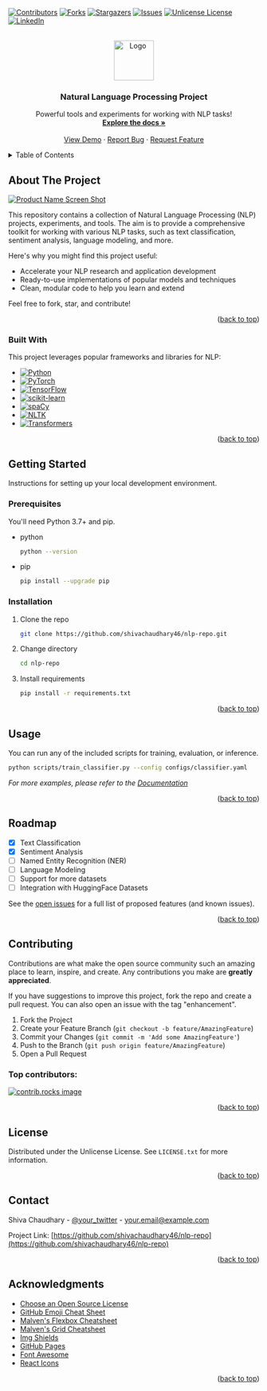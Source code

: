 <!-- Improved compatibility of back to top link: See: https://github.com/othneildrew/Best-README-Template/pull/73 -->
<a id="readme-top"></a>
<!--
*** Thanks for checking out the readme file for the Natural Language Processing. If you have a suggestion
*** that would make this better, please fork the repo and create a pull request
*** Don't forget to give the project a star!
*** Thanks again! Now go create something AMAZING! :} <3
-->



<!-- PROJECT SHIELDS -->
<!--
*** I'm using markdown "reference style" links for readability.
*** Reference links are enclosed in brackets [ ] instead of parentheses ( ).
*** See the bottom of this document for the declaration of the reference variables
*** for contributors-url, forks-url, etc. This is an optional, concise syntax you may use.
*** https://www.markdownguide.org/basic-syntax/#reference-style-links
-->
[![Contributors][contributors-shield]][contributors-url]
[![Forks][forks-shield]][forks-url]
[![Stargazers][stars-shield]][stars-url]
[![Issues][issues-shield]][issues-url]
[![Unlicense License][license-shield]][license-url]
[![LinkedIn][linkedin-shield]][linkedin-url]



<!-- PROJECT LOGO -->
<br />
<div align="center">
  <a href="https://github.com/shivachaudhary46/nlp-repo">
    <img src="images/logo.png" alt="Logo" width="80" height="80">
  </a>

  <h3 align="center">Natural Language Processing Project</h3>

  <p align="center">
    Powerful tools and experiments for working with NLP tasks!
    <br />
    <a href="https://github.com/shivachaudhary46/nlp-repo"><strong>Explore the docs »</strong></a>
    <br />
    <br />
    <a href="https://github.com/shivachaudhary46/nlp-repo">View Demo</a>
    &middot;
    <a href="https://github.com/shivachaudhary46/nlp-repo/issues/new?labels=bug&template=bug-report---.md">Report Bug</a>
    &middot;
    <a href="https://github.com/shivachaudhary46/nlp-repo/issues/new?labels=enhancement&template=feature-request---.md">Request Feature</a>
  </p>
</div>



<!-- TABLE OF CONTENTS -->
<details>
  <summary>Table of Contents</summary>
  <ol>
    <li>
      <a href="#about-the-project">About The Project</a>
      <ul>
        <li><a href="#built-with">Built With</a></li>
      </ul>
    </li>
    <li>
      <a href="#getting-started">Getting Started</a>
      <ul>
        <li><a href="#prerequisites">Prerequisites</a></li>
        <li><a href="#installation">Installation</a></li>
      </ul>
    </li>
    <li><a href="#usage">Usage</a></li>
    <li><a href="#roadmap">Roadmap</a></li>
    <li><a href="#contributing">Contributing</a></li>
    <li><a href="#license">License</a></li>
    <li><a href="#contact">Contact</a></li>
    <li><a href="#acknowledgments">Acknowledgments</a></li>
  </ol>
</details>



<!-- ABOUT THE PROJECT -->
## About The Project

[![Product Name Screen Shot][product-screenshot]](https://example.com)

This repository contains a collection of Natural Language Processing (NLP) projects, experiments, and tools. The aim is to provide a comprehensive toolkit for working with various NLP tasks, such as text classification, sentiment analysis, language modeling, and more.

Here's why you might find this project useful:
* Accelerate your NLP research and application development
* Ready-to-use implementations of popular models and techniques
* Clean, modular code to help you learn and extend

Feel free to fork, star, and contribute!

<p align="right">(<a href="#readme-top">back to top</a>)</p>



### Built With

This project leverages popular frameworks and libraries for NLP:

* [![Python][Python.org]][Python-url]
* [![PyTorch][PyTorch]][PyTorch-url]
* [![TensorFlow][TensorFlow]][TensorFlow-url]
* [![scikit-learn][Scikit-learn]][Scikit-learn-url]
* [![spaCy][spaCy]][spaCy-url]
* [![NLTK][NLTK]][NLTK-url]
* [![Transformers][Transformers]][Transformers-url]

<p align="right">(<a href="#readme-top">back to top</a>)</p>



<!-- GETTING STARTED -->
## Getting Started

Instructions for setting up your local development environment.

### Prerequisites

You'll need Python 3.7+ and pip.

* python
  ```sh
  python --version
  ```
* pip
  ```sh
  pip install --upgrade pip
  ```

### Installation

1. Clone the repo
   ```sh
   git clone https://github.com/shivachaudhary46/nlp-repo.git
   ```
2. Change directory
   ```sh
   cd nlp-repo
   ```
3. Install requirements
   ```sh
   pip install -r requirements.txt
   ```

<p align="right">(<a href="#readme-top">back to top</a>)</p>



<!-- USAGE EXAMPLES -->
## Usage

You can run any of the included scripts for training, evaluation, or inference.

```sh
python scripts/train_classifier.py --config configs/classifier.yaml
```

_For more examples, please refer to the [Documentation](https://github.com/shivachaudhary46/nlp-repo/docs)_

<p align="right">(<a href="#readme-top">back to top</a>)</p>



<!-- ROADMAP -->
## Roadmap

- [x] Text Classification
- [x] Sentiment Analysis
- [ ] Named Entity Recognition (NER)
- [ ] Language Modeling
- [ ] Support for more datasets
- [ ] Integration with HuggingFace Datasets

See the [open issues](https://github.com/shivachaudhary46/nlp-repo/issues) for a full list of proposed features (and known issues).

<p align="right">(<a href="#readme-top">back to top</a>)</p>



<!-- CONTRIBUTING -->
## Contributing

Contributions are what make the open source community such an amazing place to learn, inspire, and create. Any contributions you make are **greatly appreciated**.

If you have suggestions to improve this project, fork the repo and create a pull request. You can also open an issue with the tag "enhancement".

1. Fork the Project
2. Create your Feature Branch (`git checkout -b feature/AmazingFeature`)
3. Commit your Changes (`git commit -m 'Add some AmazingFeature'`)
4. Push to the Branch (`git push origin feature/AmazingFeature`)
5. Open a Pull Request

### Top contributors:

<a href="https://github.com/shivachaudhary46/nlp-repo/graphs/contributors">
  <img src="https://contrib.rocks/image?repo=shivachaudhary46/nlp-repo" alt="contrib.rocks image" />
</a>

<p align="right">(<a href="#readme-top">back to top</a>)</p>



<!-- LICENSE -->
## License

Distributed under the Unlicense License. See `LICENSE.txt` for more information.

<p align="right">(<a href="#readme-top">back to top</a>)</p>



<!-- CONTACT -->
## Contact

Shiva Chaudhary - [@your_twitter](https://twitter.com/your_username) - your.email@example.com

Project Link: [https://github.com/shivachaudhary46/nlp-repo](https://github.com/shivachaudhary46/nlp-repo)

<p align="right">(<a href="#readme-top">back to top</a>)</p>



<!-- ACKNOWLEDGMENTS -->
## Acknowledgments

* [Choose an Open Source License](https://choosealicense.com)
* [GitHub Emoji Cheat Sheet](https://www.webpagefx.com/tools/emoji-cheat-sheet)
* [Malven's Flexbox Cheatsheet](https://flexbox.malven.co/)
* [Malven's Grid Cheatsheet](https://grid.malven.co/)
* [Img Shields](https://shields.io)
* [GitHub Pages](https://pages.github.com)
* [Font Awesome](https://fontawesome.com)
* [React Icons](https://react-icons.github.io/react-icons/search)

<p align="right">(<a href="#readme-top">back to top</a>)</p>



<!-- MARKDOWN LINKS & IMAGES -->
<!-- https://www.markdownguide.org/basic-syntax/#reference-style-links -->
[contributors-shield]: https://img.shields.io/github/contributors/shivachaudhary46/nlp-repo.svg?style=for-the-badge
[contributors-url]: https://github.com/shivachaudhary46/natural_language_processing
[forks-shield]: https://img.shields.io/github/forks/shivachaudhary46/nlp-repo.svg?style=for-the-badge
[forks-url]: https://github.com/shivachaudhary46/nlp-repo/network/members
[stars-shield]: https://img.shields.io/github/stars/shivachaudhary46/nlp-repo.svg?style=for-the-badge
[stars-url]: https://github.com/shivachaudhary46/nlp-repo/stargazers
[issues-shield]: https://img.shields.io/github/issues/shivachaudhary46/nlp-repo.svg?style=for-the-badge
[issues-url]: https://github.com/shivachaudhary46/nlp-repo/issues
[license-shield]: https://img.shields.io/github/license/shivachaudhary46/nlp-repo.svg?style=for-the-badge
[license-url]: https://github.com/shivachaudhary46/nlp-repo/blob/master/LICENSE.txt
[linkedin-shield]: https://img.shields.io/badge/-LinkedIn-black.svg?style=for-the-badge&logo=linkedin&colorB=555
[linkedin-url]: https://linkedin.com/in/yourprofile
[product-screenshot]: images/screenshot.png
[Python.org]: https://img.shields.io/badge/Python-3670A0?style=for-the-badge&logo=python&logoColor=ffdd54
[Python-url]: https://www.python.org/
[PyTorch]: https://img.shields.io/badge/PyTorch-EE4C2C?style=for-the-badge&logo=PyTorch&logoColor=white
[PyTorch-url]: https://pytorch.org/
[TensorFlow]: https://img.shields.io/badge/TensorFlow-FF6F00?style=for-the-badge&logo=TensorFlow&logoColor=white
[TensorFlow-url]: https://www.tensorflow.org/
[Scikit-learn]: https://img.shields.io/badge/scikit--learn-F7931E?style=for-the-badge&logo=scikit-learn&logoColor=white
[Scikit-learn-url]: https://scikit-learn.org/
[spaCy]: https://img.shields.io/badge/spaCy-09A3D5?style=for-the-badge&logo=spacy&logoColor=white
[spaCy-url]: https://spacy.io/
[NLTK]: https://img.shields.io/badge/NLTK-009688?style=for-the-badge&logo=nltk&logoColor=white
[NLTK-url]: https://www.nltk.org/
[Transformers]: https://img.shields.io/badge/Transformers-FFB300?style=for-the-badge&logo=transformers&logoColor=white
[Transformers-url]: https://huggingface.co/transformers/